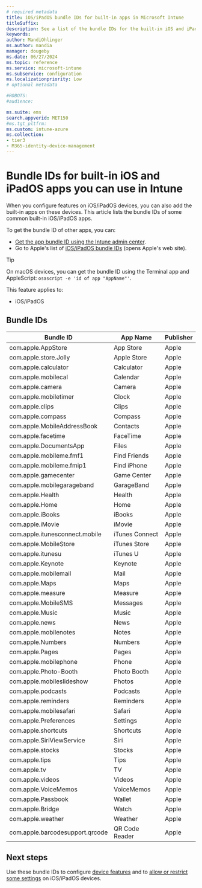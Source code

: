 ```yaml
---
# required metadata
title: iOS/iPadOS bundle IDs for built-in apps in Microsoft Intune
titleSuffix:
description: See a list of the bundle IDs for the built-in iOS and iPadOS apps. Use these bundle IDs to explicitly allow apps in device configuration profiles and policies in Microsoft Intune.
keywords:
author: MandiOhlinger
ms.author: mandia
manager: dougeby
ms.date: 06/27/2024
ms.topic: reference
ms.service: microsoft-intune
ms.subservice: configuration
ms.localizationpriority: Low
# optional metadata

#ROBOTS:
#audience:

ms.suite: ems
search.appverid: MET150
#ms.tgt_pltfrm:
ms.custom: intune-azure
ms.collection:
- tier3
- M365-identity-device-management
---
```


# Bundle IDs for built-in iOS and iPadOS apps you can use in Intune

When you configure features on iOS/iPadOS devices, you can also add the built-in apps on these devices. This article lists the bundle IDs of some common built-in iOS/iPadOS apps.

To get the bundle ID of other apps, you can:

- [Get the app bundle ID using the Intune admin center](../apps/get-app-bundle-id-intune-admin-center.md).
- Go to Apple's list of [iOS/iPadOS bundle IDs](https://support.apple.com/guide/deployment/bundle-ids-for-native-ios-and-ipados-apps-depece748c41/1/web/1.0) (opens Apple's web site).

> [!TIP]
> On macOS devices, you can get the bundle ID using the Terminal app and AppleScript: `osascript -e 'id of app "AppName"'`.

This feature applies to:

- iOS/iPadOS

## Bundle IDs

| Bundle ID                   | App Name     | Publisher |
|-----------------------------|--------------|-----------|
| com.apple.AppStore          | App Store    | Apple     |
| com.apple.store.Jolly       | Apple Store  | Apple     |
| com.apple.calculator        | Calculator   | Apple     |
| com.apple.mobilecal         | Calendar     | Apple     |
| com.apple.camera            | Camera       | Apple     |
| com.apple.mobiletimer       | Clock        | Apple     |
| com.apple.clips             | Clips        | Apple     |
| com.apple.compass           | Compass      | Apple     |
| com.apple.MobileAddressBook | Contacts     | Apple     |
| com.apple.facetime          | FaceTime     | Apple     |
| com.apple.DocumentsApp      | Files        | Apple     |
| com.apple.mobileme.fmf1     | Find Friends | Apple     |
| com.apple.mobileme.fmip1    | Find iPhone  | Apple     |
| com.apple.gamecenter        | Game Center  | Apple     |
| com.apple.mobilegarageband  | GarageBand   | Apple     |
| com.apple.Health            | Health       | Apple     |
| com.apple.Home              | Home         | Apple     |
| com.apple.iBooks            | iBooks       | Apple     |
| com.apple.iMovie            | iMovie       | Apple     |
| com.apple.itunesconnect.mobile | iTunes Connect | Apple |
| com.apple.MobileStore       | iTunes Store | Apple     |
| com.apple.itunesu           | iTunes U     | Apple     |
| com.apple.Keynote           | Keynote      | Apple     |
| com.apple.mobilemail        | Mail         | Apple     |
| com.apple.Maps              | Maps         | Apple     |
| com.apple.measure           | Measure      | Apple     |
| com.apple.MobileSMS         | Messages     | Apple     |
| com.apple.Music             | Music        | Apple     |
| com.apple.news              | News         | Apple     |
| com.apple.mobilenotes       | Notes        | Apple     |
| com.apple.Numbers           | Numbers      | Apple     |
| com.apple.Pages             | Pages        | Apple     |
| com.apple.mobilephone       | Phone        | Apple     |
| com.apple.Photo-Booth       | Photo Booth  | Apple     |
| com.apple.mobileslideshow   | Photos       | Apple     |
| com.apple.podcasts          | Podcasts     | Apple     |
| com.apple.reminders         | Reminders    | Apple     |
| com.apple.mobilesafari      | Safari       | Apple     |
| com.apple.Preferences       | Settings     | Apple     |
| com.apple.shortcuts         | Shortcuts    | Apple     |
| com.apple.SiriViewService   | Siri         | Apple     |
| com.apple.stocks            | Stocks       | Apple     |
| com.apple.tips              | Tips         | Apple     |
| com.apple.tv                | TV           | Apple     |
| com.apple.videos            | Videos       | Apple     |
| com.apple.VoiceMemos        | VoiceMemos   | Apple     |
| com.apple.Passbook          | Wallet       | Apple     |
| com.apple.Bridge            | Watch        | Apple     |
| com.apple.weather           | Weather      | Apple     |
| com.apple.barcodesupport.qrcode| QR Code Reader | Apple |


## Next steps

Use these bundle IDs to configure [device features](ios-device-features-settings.md) and to [allow or restrict some settings](device-restrictions-ios.md) on iOS/iPadOS devices.
